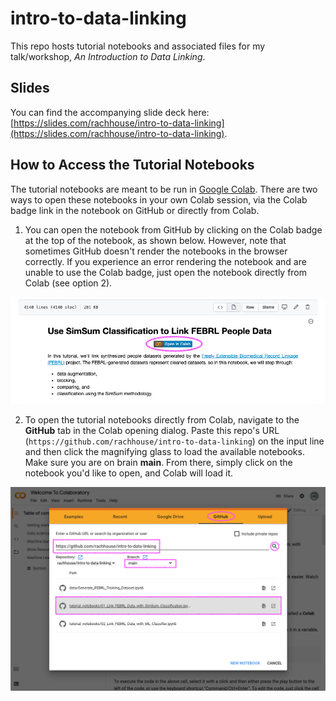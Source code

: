 # intro-to-data-linking

This repo hosts tutorial notebooks and associated files for my talk/workshop, *An Introduction to Data Linking*.

## Slides
You can find the accompanying slide deck here: [https://slides.com/rachhouse/intro-to-data-linking](https://slides.com/rachhouse/intro-to-data-linking).


## How to Access the Tutorial Notebooks
The tutorial notebooks are meant to be run in [Google Colab](https://colab.research.google.com/). There are two ways to open these notebooks in your own Colab session, via the Colab badge link in the notebook on GitHub or directly from Colab.

1. You can open the notebook from GitHub by clicking on the Colab badge at the top of the notebook, as shown below. However, note that sometimes GitHub doesn't render the notebooks in the browser correctly. If you experience an error rendering the notebook and are unable to use the Colab badge, just open the notebook directly from Colab (see option 2).

![How to open tutorial notebooks via Colab badge.](https://raw.githubusercontent.com/rachhouse/intro-to-data-linking/main/docs/_static/open_notebook_via_colab_badge.png)

2. To open the tutorial notebooks directly from Colab, navigate to the **GitHub** tab in the Colab opening dialog. Paste this repo's URL (`https://github.com/rachhouse/intro-to-data-linking`) on the input line and then click the magnifying glass to load the available notebooks. Make sure you are on brain **main**. From there, simply click on the notebook you'd like to open, and Colab will load it.

![How to open tutorial notebooks directly in Google Colab.](https://raw.githubusercontent.com/rachhouse/intro-to-data-linking/main/docs/_static/open_github_notebooks_in_colab.png)